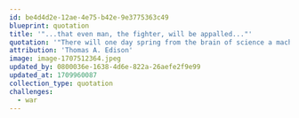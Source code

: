 ```yaml
---
id: be4d4d2e-12ae-4e75-b42e-9e3775363c49
blueprint: quotation
title: '"...that even man, the fighter, will be appalled..."'
quotation: '"There will one day spring from the brain of science a machine or force so fearful in its potentialities, so absolutely terrifying, that even man, the fighter – who will dare torture and death in order to inflict torture and death – will be appalled, and so abandon war forever."'
attribution: 'Thomas A. Edison'
image: image-1707512364.jpeg
updated_by: 0800036e-1638-4d6e-822a-26aefe2f9e99
updated_at: 1709960087
collection_type: quotation
challenges:
  - war
---
```

